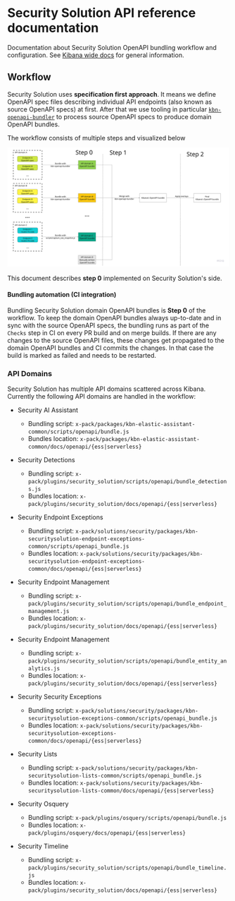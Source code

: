 # Security Solution API reference documentation

Documentation about Security Solution OpenAPI bundling workflow and configuration. See [Kibana wide docs](../../../../../oas_docs/README.md) for general information.

## Workflow

Security Solution uses **specification first approach**. It means we define OpenAPI spec files describing individual API endpoints (also known as source OpenAPI specs) at first. After that we use tooling in particular [`kbn-openapi-bundler`](../../../../../packages/kbn-openapi-bundler/README.md) to process source OpenAPI specs to produce domain OpenAPI bundles.

The workflow consists of multiple steps and visualized below

![workflow diagram](workflow.png)

This document describes **step 0** implemented on Security Solution's side.

#### Bundling automation (CI integration)

Bundling Security Solution domain OpenAPI bundles is **Step 0** of the workflow. To keep the domain OpenAPI bundles always up-to-date and in sync with the source OpenAPI specs, the bundling runs as part of the `Checks` step in CI on every PR build and on merge builds. If there are any changes to the source OpenAPI files, these changes get propagated to the domain OpenAPI bundles and CI commits the changes. In that case the build is marked as failed and needs to be restarted.

### API Domains

Security Solution has multiple API domains scattered across Kibana. Currently the following API domains are handled in the workflow:

- Security AI Assistant

  - Bundling script: `x-pack/packages/kbn-elastic-assistant-common/scripts/openapi/bundle.js`
  - Bundles location: `x-pack/packages/kbn-elastic-assistant-common/docs/openapi/{ess|serverless}`

- Security Detections

  - Bundling script: `x-pack/plugins/security_solution/scripts/openapi/bundle_detections.js`
  - Bundles location: `x-pack/plugins/security_solution/docs/openapi/{ess|serverless}`

- Security Endpoint Exceptions

  - Bundling script: `x-pack/solutions/security/packages/kbn-securitysolution-endpoint-exceptions-common/scripts/openapi_bundle.js`
  - Bundles location: `x-pack/solutions/security/packages/kbn-securitysolution-endpoint-exceptions-common/docs/openapi/{ess|serverless}`

- Security Endpoint Management

  - Bundling script: `x-pack/plugins/security_solution/scripts/openapi/bundle_endpoint_management.js`
  - Bundles location: `x-pack/plugins/security_solution/docs/openapi/{ess|serverless}`

- Security Endpoint Management

  - Bundling script: `x-pack/plugins/security_solution/scripts/openapi/bundle_entity_analytics.js`
  - Bundles location: `x-pack/plugins/security_solution/docs/openapi/{ess|serverless}`

- Security Security Exceptions

  - Bundling script: `x-pack/solutions/security/packages/kbn-securitysolution-exceptions-common/scripts/openapi_bundle.js`
  - Bundles location: `x-pack/solutions/security/packages/kbn-securitysolution-exceptions-common/docs/openapi/{ess|serverless}`

- Security Lists

  - Bundling script: `x-pack/solutions/security/packages/kbn-securitysolution-lists-common/scripts/openapi_bundle.js`
  - Bundles location: `x-pack/solutions/security/packages/kbn-securitysolution-lists-common/docs/openapi/{ess|serverless}`

- Security Osquery

  - Bundling script: `x-pack/plugins/osquery/scripts/openapi/bundle.js`
  - Bundles location: `x-pack/plugins/osquery/docs/openapi/{ess|serverless}`

- Security Timeline

  - Bundling script: `x-pack/plugins/security_solution/scripts/openapi/bundle_timeline.js`
  - Bundles location: `x-pack/plugins/security_solution/docs/openapi/{ess|serverless}`
